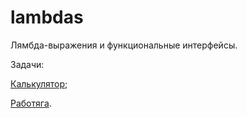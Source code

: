 # lambdas
Лямбда-выражения и функциональные интерфейсы.

Задачи:

[Калькулятор](https://github.com/netology-code/jd-homeworks/blob/master/lambda/task1/README.md);

[Работяга](https://github.com/netology-code/jd-homeworks/blob/master/lambda/task2/README.md).
